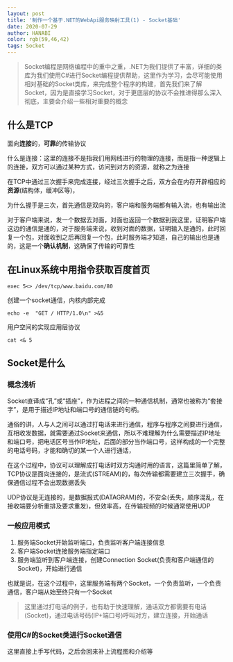```yaml
---
layout: post
title: '制作一个基于.NET的WebApi服务映射工具(1) - Socket基础'
date: 2020-07-29
author: HANABI
color: rgb(59,46,42)
tags: Socket
---
```


> Socket编程是网络编程中的重中之重，.NET为我们提供了丰富，详细的类库为我们使用C#进行Socket编程提供帮助，这里作为学习，会尽可能使用相对基础的Socket类库，来完成整个程序的构建，首先我们来了解Socket，因为是直接学习Socket，对于更底层的协议不会推进得那么深入彻底，主要会介绍一些相对重要的概念

## 什么是TCP

面向**连接**的，**可靠**的传输协议

什么是连接：这里的连接不是指我们用网线进行的物理的连接，而是指一种逻辑上的连接，双方可以通过某种方式，访问到对方的资源，就称之为连接

在TCP中通过三次握手来完成连接，经过三次握手之后，双方会在内存开辟相应的**资源**(结构体，缓冲区等)，

为什么握手是三次，首先通信是双向的，客户端和服务端都有输入流，也有输出流

对于客户端来说，发一个数据去对面，对面也返回一个数据到我这里，证明客户端这边的通信是通的，对于服务端来说，收到对面的数据，证明输入是通的，此时回复一个包，对面收到之后再回复一个包，此时服务端才知道，自己的输出也是通的，这是一个**确认机制**，这确保了传输的可靠性

## 在Linux系统中用指令获取百度首页

`exec 5<> /dev/tcp/www.baidu.com/80`

创建一个socket通信，内核内部完成

`echo -e  "GET / HTTP/1.0\n" >&5`

用户空间的实现应用层协议

`cat <& 5`

## Socket是什么

### 概念浅析

Socket直译成“孔”或“插座”，作为进程之间的一种通信机制，通常也被称为“套接字”，是用于描述IP地址和端口号的通信链的句柄。

通俗的讲，人与人之间可以通过打电话来进行通信，程序与程序之间要进行通信，互相收发数据，就需要通过Socket来通信，所以不难理解为什么需要描述IP地址和端口号，把电话区号当作IP地址，后面的部分当作端口号，这样构成的一个完整的电话号码，才能和确切的某一个人进行通话，

在这个过程中，协议可以理解成打电话时双方沟通时用的语言，这篇里简单了解，TCP协议是面向连接的，是流式(STREAM)的，每次传输都需要建立三次握手，确保通信过程不会出现数据丢失

UDP协议是无连接的，是数据报式(DATAGRAM)的，不安全(丢失，顺序混乱，在接收端要分析重排及要求重发)，但效率高，在传输视频的时候通常使用UDP

### 一般应用模式

1.	服务端Socket开始监听端口，负责监听客户端连接信息
2.	客户端Socket连接服务端指定端口
3.	服务端监听到客户端连接，创建Connection Socket(负责和客户端通信的Socket)，开始进行通信

也就是说，在这个过程中，这里服务端有两个Socket，一个负责监听，一个负责通信，客户端从始至终只有一个Socket

> 这里通过打电话的例子，也有助于快速理解，通话双方都需要有电话(Socket)，通过电话号码(IP+端口号)呼叫对方，建立连接，开始通话

### 使用C#的Socket类进行Socket通信

这里直接上手写代码，之后会回来补上流程图和介绍等